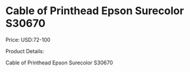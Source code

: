 # Cable of Printhead Epson Surecolor S30670

Price: USD:72-100

Product Details:

Cable of Printhead Epson Surecolor S30670